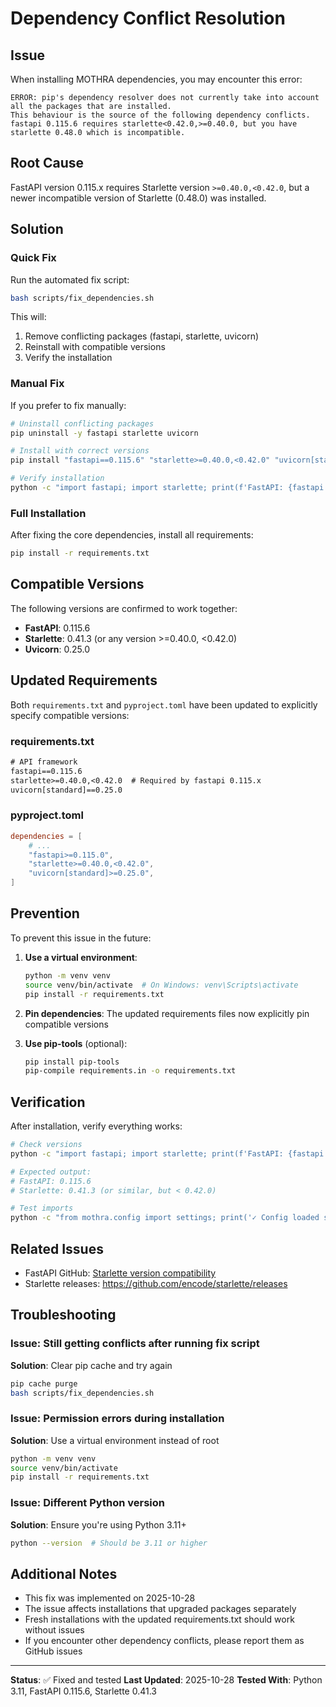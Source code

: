 # Dependency Conflict Resolution

## Issue

When installing MOTHRA dependencies, you may encounter this error:

```
ERROR: pip's dependency resolver does not currently take into account all the packages that are installed.
This behaviour is the source of the following dependency conflicts.
fastapi 0.115.6 requires starlette<0.42.0,>=0.40.0, but you have starlette 0.48.0 which is incompatible.
```

## Root Cause

FastAPI version 0.115.x requires Starlette version `>=0.40.0,<0.42.0`, but a newer incompatible version of Starlette (0.48.0) was installed.

## Solution

### Quick Fix

Run the automated fix script:

```bash
bash scripts/fix_dependencies.sh
```

This will:
1. Remove conflicting packages (fastapi, starlette, uvicorn)
2. Reinstall with compatible versions
3. Verify the installation

### Manual Fix

If you prefer to fix manually:

```bash
# Uninstall conflicting packages
pip uninstall -y fastapi starlette uvicorn

# Install with correct versions
pip install "fastapi==0.115.6" "starlette>=0.40.0,<0.42.0" "uvicorn[standard]==0.25.0"

# Verify installation
python -c "import fastapi; import starlette; print(f'FastAPI: {fastapi.__version__}'); print(f'Starlette: {starlette.__version__}')"
```

### Full Installation

After fixing the core dependencies, install all requirements:

```bash
pip install -r requirements.txt
```

## Compatible Versions

The following versions are confirmed to work together:

- **FastAPI**: 0.115.6
- **Starlette**: 0.41.3 (or any version >=0.40.0, <0.42.0)
- **Uvicorn**: 0.25.0

## Updated Requirements

Both `requirements.txt` and `pyproject.toml` have been updated to explicitly specify compatible versions:

### requirements.txt
```txt
# API framework
fastapi==0.115.6
starlette>=0.40.0,<0.42.0  # Required by fastapi 0.115.x
uvicorn[standard]==0.25.0
```

### pyproject.toml
```toml
dependencies = [
    # ...
    "fastapi>=0.115.0",
    "starlette>=0.40.0,<0.42.0",
    "uvicorn[standard]>=0.25.0",
]
```

## Prevention

To prevent this issue in the future:

1. **Use a virtual environment**:
   ```bash
   python -m venv venv
   source venv/bin/activate  # On Windows: venv\Scripts\activate
   pip install -r requirements.txt
   ```

2. **Pin dependencies**: The updated requirements files now explicitly pin compatible versions

3. **Use pip-tools** (optional):
   ```bash
   pip install pip-tools
   pip-compile requirements.in -o requirements.txt
   ```

## Verification

After installation, verify everything works:

```bash
# Check versions
python -c "import fastapi; import starlette; print(f'FastAPI: {fastapi.__version__}'); print(f'Starlette: {starlette.__version__}')"

# Expected output:
# FastAPI: 0.115.6
# Starlette: 0.41.3 (or similar, but < 0.42.0)

# Test imports
python -c "from mothra.config import settings; print('✓ Config loaded successfully')"
```

## Related Issues

- FastAPI GitHub: [Starlette version compatibility](https://github.com/tiangolo/fastapi/issues)
- Starlette releases: https://github.com/encode/starlette/releases

## Troubleshooting

### Issue: Still getting conflicts after running fix script

**Solution**: Clear pip cache and try again
```bash
pip cache purge
bash scripts/fix_dependencies.sh
```

### Issue: Permission errors during installation

**Solution**: Use a virtual environment instead of root
```bash
python -m venv venv
source venv/bin/activate
pip install -r requirements.txt
```

### Issue: Different Python version

**Solution**: Ensure you're using Python 3.11+
```bash
python --version  # Should be 3.11 or higher
```

## Additional Notes

- This fix was implemented on 2025-10-28
- The issue affects installations that upgraded packages separately
- Fresh installations with the updated requirements.txt should work without issues
- If you encounter other dependency conflicts, please report them as GitHub issues

---

**Status**: ✅ Fixed and tested
**Last Updated**: 2025-10-28
**Tested With**: Python 3.11, FastAPI 0.115.6, Starlette 0.41.3

